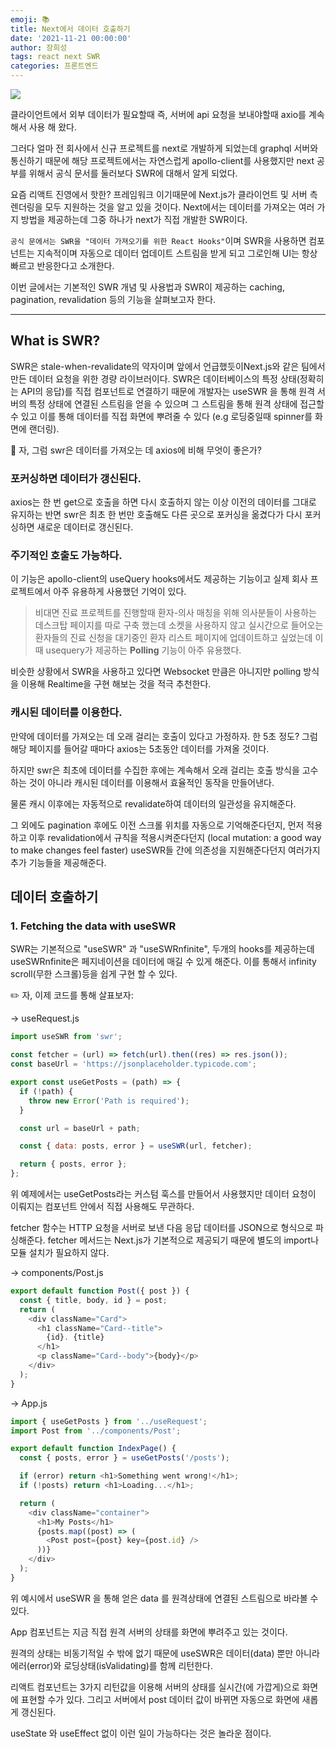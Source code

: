 ```yaml
---
emoji: 📚
title: Next에서 데이터 호출하기
date: '2021-11-21 00:00:00'
author: 장희성
tags: react next SWR
categories: 프론트엔드
---
```


![](https://images.velog.io/images/heesungj7/post/d3b0a300-5ab5-4efc-8c6a-a7fd728ec031/%E1%84%89%E1%85%B3%E1%84%8F%E1%85%B3%E1%84%85%E1%85%B5%E1%86%AB%E1%84%89%E1%85%A3%E1%86%BA%202021-12-04%20%E1%84%8B%E1%85%A9%E1%84%92%E1%85%AE%206.19.30.png)

클라이언트에서 외부 데이터가 필요할때 즉, 서버에 api 요청을 보내야할때 axio를 계속해서 사용 해 왔다.

그러다 얼마 전 회사에서 신규 프로젝트를 next로 개발하게 되었는데 graphql 서버와 통신하기 때문에 해당 프로젝트에서는 자연스럽게 apollo-client를 사용했지만 next 공부를 위해서 공식 문서를 둘러보다 SWR에 대해서 알게 되었다.

요즘 리액트 진영에서 핫한? 프레임워크 이기때문에 Next.js가 클라이언트 및 서버 측 렌더링을 모두 지원하는 것을 알고 있을 것이다. Next에서는 데이터를 가져오는 여러 가지 방법을 제공하는데 그중 하나가 next가 직접 개발한 SWR이다.

`공식 문에서는 SWR을 "데이터 가져오기를 위한 React Hooks"`이며 SWR을 사용하면 컴포넌트는 지속적이며 자동으로 데이터 업데이트 스트림을 받게 되고 그로인해 UI는 항상 빠르고 반응한다고 소개한다.

이번 글에서는 기본적인 SWR 개념 및 사용법과 SWR이 제공하는 caching, pagination, revalidation 등의 기능을 살펴보고자 한다.

<hr/>

## What is SWR?

SWR은 stale-when-revalidate의 약자이며 앞에서 언급했듯이Next.js와 같은 팀에서 만든 데이터 요청을 위한 경량 라이브러이다. SWR은 데이터베이스의 특정 상태(정확히는 API의 응답)를 직접 컴포넌트로 연결하기 때문에 개발자는 useSWR 을 통해 원격 서버의 특정 상태에 연결된 스트림을 얻을 수 있으며 그 스트림을 통해 원격 상태에 접근할 수 있고 이를 통해 데이터를 직접 화면에 뿌려줄 수 있다 (e.g 로딩중일때 spinner를 화면에 랜더링).

🤔 자, 그럼 swr은 데이터를 가져오는 데 axios에 비해 무엇이 좋은가?

### 포커싱하면 데이터가 갱신된다.

axios는 한 번 get으로 호출을 하면 다시 호출하지 않는 이상 이전의 데이터를 그대로 유지하는 반면 swr은 최초 한 번만 호출해도 다른 곳으로 포커싱을 옮겼다가 다시 포커싱하면 새로운 데이터로 갱신된다.

### 주기적인 호출도 가능하다.

이 기능은 apollo-client의 useQuery hooks에서도 제공하는 기능이고 실제 회사 프로젝트에서 아주 유용하게 사용했던 기억이 있다.

> 비대면 진료 프로젝트를 진행할때 환자-의사 매칭을 위해 의사분들이 사용하는 데스크탑 페이지를 따로 구축 했는데 소켓을 사용하지 않고 실시간으로 들어오는 환자들의 진료 신청을 대기중인 환자 리스트 페이지에 업데이트하고 싶었는데 이때 usequery가 제공하는 **Polling** 기능이 아주 유용했다.

비슷한 상황에서 SWR을 사용하고 있다면 Websocket 만큼은 아니지만 polling 방식을 이용해 Realtime을 구현 해보는 것을 적극 추천한다.

### 캐시된 데이터를 이용한다.

만약에 데이터를 가져오는 데 오래 걸리는 호출이 있다고 가정하자. 한 5초 정도? 그럼 해당 페이지를 들어갈 때마다 axios는 5초동안 데이터를 가져올 것이다.

하지만 swr은 최초에 데이터를 수집한 후에는 계속해서 오래 걸리는 호출 방식을 고수하는 것이 아니라 캐시된 데이터를 이용해서 효율적인 동작을 만들어낸다.

물론 캐시 이후에는 자동적으로 revalidate하여 데이터의 일관성을 유지해준다.

그 외에도 pagination 후에도 이전 스크롤 위치를 자동으로 기억해준다던지, 먼저 적용하고 이후 revalidation에서 규칙을 적용시켜준다던지 (local mutation: a good way to make changes feel faster) useSWR들 간에 의존성을 지원해준다던지 여러가지 추가 기능들을 제공해준다.

## 데이터 호출하기

### 1. Fetching the data with useSWR

SWR는 기본적으로 "useSWR" 과 "useSWRnfinite", 두개의 hooks를 제공하는데 useSWRnfinite은 페지네이션을 데이터에 매길 수 있게 해준다. 이를 통해서 infinity scroll(무한 스크롤)등을 쉽게 구현 할 수 있다.

✏️ 자, 이제 코드를 통해 살표보자:

-> useRequest.js

```javascript
import useSWR from 'swr';

const fetcher = (url) => fetch(url).then((res) => res.json());
const baseUrl = 'https://jsonplaceholder.typicode.com';

export const useGetPosts = (path) => {
  if (!path) {
    throw new Error('Path is required');
  }

  const url = baseUrl + path;

  const { data: posts, error } = useSWR(url, fetcher);

  return { posts, error };
};
```

위 예제에서는 useGetPosts라는 커스텀 훅스를 만들어서 사용했지만 데이터 요청이 이뤄지는 컴포넌트 안에서 직접 사용해도 무관하다.

fetcher 함수는 HTTP 요청을 서버로 보낸 다음 응답 데이터를 JSON으로 형식으로 파싱해준다. fetcher 메서드는 Next.js가 기본적으로 제공되기 때문에 별도의 import나 모듈 설치가 필요하지 않다.

-> components/Post.js

```javascript
export default function Post({ post }) {
  const { title, body, id } = post;
  return (
    <div className="Card">
      <h1 className="Card--title">
        {id}. {title}
      </h1>
      <p className="Card--body">{body}</p>
    </div>
  );
}
```

-> App.js

```javascript
import { useGetPosts } from '../useRequest';
import Post from '../components/Post';

export default function IndexPage() {
  const { posts, error } = useGetPosts('/posts');

  if (error) return <h1>Something went wrong!</h1>;
  if (!posts) return <h1>Loading...</h1>;

  return (
    <div className="container">
      <h1>My Posts</h1>
      {posts.map((post) => (
        <Post post={post} key={post.id} />
      ))}
    </div>
  );
}
```

위 예시에서 useSWR 을 통해 얻은 data 를 원격상태에 연결된 스트림으로 바라볼 수 있다.

App 컴포넌트는 지금 직접 원격 서버의 상태를 화면에 뿌려주고 있는 것이다.

원격의 상태는 비동기적일 수 밖에 없기 때문에 useSWR은 데이터(data) 뿐만 아니라 에러(error)와 로딩상태(isValidating)를 함께 리턴한다.

리액트 컴포넌트는 3가지 리턴값을 이용해 서버의 상태를 실시간(에 가깝게)으로 화면에 표현할 수가 있다. 그리고 서버에서 post 데이터 값이 바뀌면 자동으로 화면에 새롭게 갱신된다.

useState 와 useEffect 없이 이런 일이 가능하다는 것은 놀라운 점이다.

```toc

```
